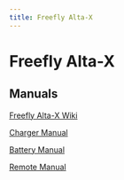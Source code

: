 ```yaml
---
title: Freefly Alta-X
---
```


# Freefly Alta-X

## Manuals

<a href="https://freefly.gitbook.io/freefly-public/products/alta-x" target="_blank">Freefly Alta-X Wiki</a>

[Charger Manual](../../freefly/alta-x-charger-manual.pdf)

[Battery Manual](../../freefly/tattu-plus-16000-manual.pdf)

[Remote Manual](../../freefly/futaba-t14sg-manual.pdf)
